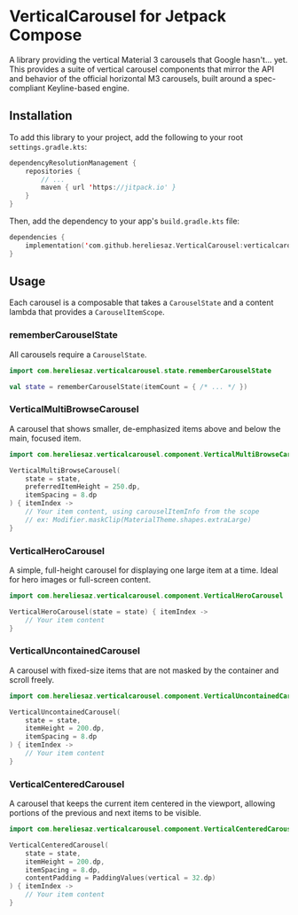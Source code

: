 # VerticalCarousel for Jetpack Compose

A library providing the vertical Material 3 carousels that Google hasn't... yet. This provides a suite of vertical carousel components that mirror the API and behavior of the official horizontal M3 carousels, built around a spec-compliant Keyline-based engine.

## Installation

To add this library to your project, add the following to your root `settings.gradle.kts`:

```kotlin
dependencyResolutionManagement {
    repositories {
        // ...
        maven { url 'https://jitpack.io' }
    }
}
```

Then, add the dependency to your app's `build.gradle.kts` file:

```kotlin
dependencies {
    implementation('com.github.hereliesaz.VerticalCarousel:verticalcarousel:0.5.0')
}
```

## Usage

Each carousel is a composable that takes a `CarouselState` and a content lambda that provides a `CarouselItemScope`.

### rememberCarouselState

All carousels require a `CarouselState`.

```kotlin
import com.hereliesaz.verticalcarousel.state.rememberCarouselState

val state = rememberCarouselState(itemCount = { /* ... */ })
```

### VerticalMultiBrowseCarousel

A carousel that shows smaller, de-emphasized items above and below the main, focused item.

```kotlin
import com.hereliesaz.verticalcarousel.component.VerticalMultiBrowseCarousel

VerticalMultiBrowseCarousel(
    state = state,
    preferredItemHeight = 250.dp,
    itemSpacing = 8.dp
) { itemIndex ->
    // Your item content, using carouselItemInfo from the scope
    // ex: Modifier.maskClip(MaterialTheme.shapes.extraLarge)
}
```

### VerticalHeroCarousel

A simple, full-height carousel for displaying one large item at a time. Ideal for hero images or full-screen content.

```kotlin
import com.hereliesaz.verticalcarousel.component.VerticalHeroCarousel

VerticalHeroCarousel(state = state) { itemIndex ->
    // Your item content
}
```

### VerticalUncontainedCarousel

A carousel with fixed-size items that are not masked by the container and scroll freely.

```kotlin
import com.hereliesaz.verticalcarousel.component.VerticalUncontainedCarousel

VerticalUncontainedCarousel(
    state = state,
    itemHeight = 200.dp,
    itemSpacing = 8.dp
) { itemIndex ->
    // Your item content
}
```

### VerticalCenteredCarousel

A carousel that keeps the current item centered in the viewport, allowing portions of the previous and next items to be visible.

```kotlin
import com.hereliesaz.verticalcarousel.component.VerticalCenteredCarousel

VerticalCenteredCarousel(
    state = state,
    itemHeight = 200.dp,
    itemSpacing = 8.dp,
    contentPadding = PaddingValues(vertical = 32.dp)
) { itemIndex ->
    // Your item content
}
```